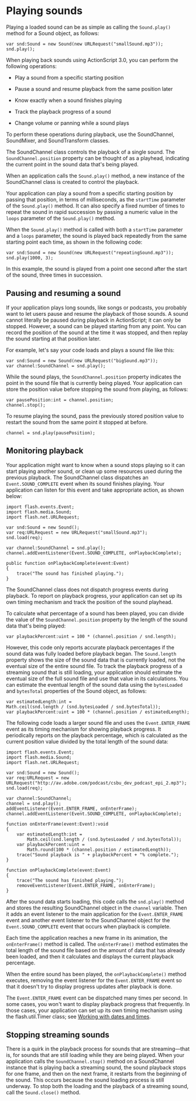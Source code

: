 # Playing sounds

Playing a loaded sound can be as simple as calling the `Sound.play()` method for
a Sound object, as follows:

    var snd:Sound = new Sound(new URLRequest("smallSound.mp3"));
    snd.play();

When playing back sounds using ActionScript 3.0, you can perform the following
operations:

- Play a sound from a specific starting position

- Pause a sound and resume playback from the same position later

- Know exactly when a sound finishes playing

- Track the playback progress of a sound

- Change volume or panning while a sound plays

To perform these operations during playback, use the SoundChannel, SoundMixer,
and SoundTransform classes.

The SoundChannel class controls the playback of a single sound. The
`SoundChannel.position` property can be thought of as a playhead, indicating the
current point in the sound data that's being played.

When an application calls the `Sound.play()` method, a new instance of the
SoundChannel class is created to control the playback.

Your application can play a sound from a specific starting position by passing
that position, in terms of milliseconds, as the `startTime` parameter of the
`Sound.play()` method. It can also specify a fixed number of times to repeat the
sound in rapid succession by passing a numeric value in the `loops` parameter of
the `Sound.play()` method.

When the `Sound.play()` method is called with both a `startTime` parameter and a
`loops` parameter, the sound is played back repeatedly from the same starting
point each time, as shown in the following code:

    var snd:Sound = new Sound(new URLRequest("repeatingSound.mp3"));
    snd.play(1000, 3);

In this example, the sound is played from a point one second after the start of
the sound, three times in succession.

## Pausing and resuming a sound

If your application plays long sounds, like songs or podcasts, you probably want
to let users pause and resume the playback of those sounds. A sound cannot
literally be paused during playback in ActionScript; it can only be stopped.
However, a sound can be played starting from any point. You can record the
position of the sound at the time it was stopped, and then replay the sound
starting at that position later.

For example, let's say your code loads and plays a sound file like this:

    var snd:Sound = new Sound(new URLRequest("bigSound.mp3"));
    var channel:SoundChannel = snd.play();

While the sound plays, the `SoundChannel.position` property indicates the point
in the sound file that is currently being played. Your application can store the
position value before stopping the sound from playing, as follows:

    var pausePosition:int = channel.position;
    channel.stop();

To resume playing the sound, pass the previously stored position value to
restart the sound from the same point it stopped at before.

    channel = snd.play(pausePosition);

## Monitoring playback

Your application might want to know when a sound stops playing so it can start
playing another sound, or clean up some resources used during the previous
playback. The SoundChannel class dispatches an `Event.SOUND_COMPLETE` event when
its sound finishes playing. Your application can listen for this event and take
appropriate action, as shown below:

    import flash.events.Event;
    import flash.media.Sound;
    import flash.net.URLRequest;

    var snd:Sound = new Sound();
    var req:URLRequest = new URLRequest("smallSound.mp3");
    snd.load(req);

    var channel:SoundChannel = snd.play();
    channel.addEventListener(Event.SOUND_COMPLETE, onPlaybackComplete);

    public function onPlaybackComplete(event:Event)
    {
    	trace("The sound has finished playing.");
    }

The SoundChannel class does not dispatch progress events during playback. To
report on playback progress, your application can set up its own timing
mechanism and track the position of the sound playhead.

To calculate what percentage of a sound has been played, you can divide the
value of the `SoundChannel.position` property by the length of the sound data
that's being played:

    var playbackPercent:uint = 100 * (channel.position / snd.length);

However, this code only reports accurate playback percentages if the sound data
was fully loaded before playback began. The `Sound.length` property shows the
size of the sound data that is currently loaded, not the eventual size of the
entire sound file. To track the playback progress of a streaming sound that is
still loading, your application should estimate the eventual size of the full
sound file and use that value in its calculations. You can estimate the eventual
length of the sound data using the `bytesLoaded` and `bytesTotal` properties of
the Sound object, as follows:

    var estimatedLength:int =
    Math.ceil(snd.length / (snd.bytesLoaded / snd.bytesTotal));
    var playbackPercent:uint = 100 * (channel.position / estimatedLength);

The following code loads a larger sound file and uses the `Event.ENTER_FRAME`
event as its timing mechanism for showing playback progress. It periodically
reports on the playback percentage, which is calculated as the current position
value divided by the total length of the sound data:

    import flash.events.Event;
    import flash.media.Sound;
    import flash.net.URLRequest;

    var snd:Sound = new Sound();
    var req:URLRequest = new
    URLRequest("http://av.adobe.com/podcast/csbu_dev_podcast_epi_2.mp3");
    snd.load(req);

    var channel:SoundChannel;
    channel = snd.play();
    addEventListener(Event.ENTER_FRAME, onEnterFrame);
    channel.addEventListener(Event.SOUND_COMPLETE, onPlaybackComplete);

    function onEnterFrame(event:Event):void
    {
    	var estimatedLength:int =
    		Math.ceil(snd.length / (snd.bytesLoaded / snd.bytesTotal));
    	var playbackPercent:uint =
    		Math.round(100 * (channel.position / estimatedLength));
    	trace("Sound playback is " + playbackPercent + "% complete.");
    }

    function onPlaybackComplete(event:Event)
    {
    	trace("The sound has finished playing.");
    	removeEventListener(Event.ENTER_FRAME, onEnterFrame);
    }

After the sound data starts loading, this code calls the `snd.play()` method and
stores the resulting SoundChannel object in the `channel` variable. Then it adds
an event listener to the main application for the `Event.ENTER_FRAME` event and
another event listener to the SoundChannel object for the `Event.SOUND_COMPLETE`
event that occurs when playback is complete.

Each time the application reaches a new frame in its animation, the
`onEnterFrame()` method is called. The `onEnterFrame()` method estimates the
total length of the sound file based on the amount of data that has already been
loaded, and then it calculates and displays the current playback percentage.

When the entire sound has been played, the `onPlaybackComplete()` method
executes, removing the event listener for the `Event.ENTER_FRAME` event so that
it doesn't try to display progress updates after playback is done.

The `Event.ENTER_FRAME` event can be dispatched many times per second. In some
cases, you won't want to display playback progress that frequently. In those
cases, your application can set up its own timing mechanism using the
flash.util.Timer class; see
[Working with dates and times](../../core-actionscript-classes/working-with-dates-and-times/index.md).

## Stopping streaming sounds

There is a quirk in the playback process for sounds that are streaming—that is,
for sounds that are still loading while they are being played. When your
application calls the `SoundChannel.stop()` method on a SoundChannel instance
that is playing back a streaming sound, the sound playback stops for one frame,
and then on the next frame, it restarts from the beginning of the sound. This
occurs because the sound loading process is still underway. To stop both the
loading and the playback of a streaming sound, call the `Sound.close()` method.
